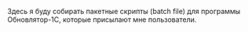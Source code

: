 Здесь я буду собирать пакетные скрипты (batch file) для программы Обновлятор-1С, которые присылают мне пользователи.
